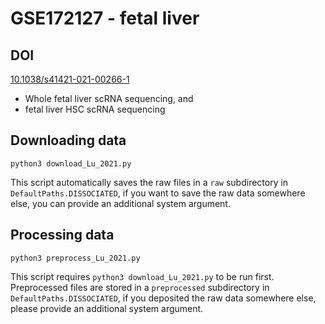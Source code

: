 # GSE172127 - fetal liver

## DOI
[10.1038/s41421-021-00266-1](https://doi.org/10.1038/s41421-021-00266-1)

* Whole fetal liver scRNA sequencing, and
* fetal liver HSC scRNA sequencing

## Downloading data
```
python3 download_Lu_2021.py
```

This script automatically saves the raw files in a `raw` subdirectory in `DefaultPaths.DISSOCIATED`, if you want to save the raw data somewhere else, you can provide an additional system argument.

## Processing data
```
python3 preprocess_Lu_2021.py
```

This script requires `python3 download_Lu_2021.py` to be run first. Preprocessed files are stored in a `preprocessed` subdirectory in `DefaultPaths.DISSOCIATED`, if you deposited the raw data somewhere else, please provide an additional system argument.